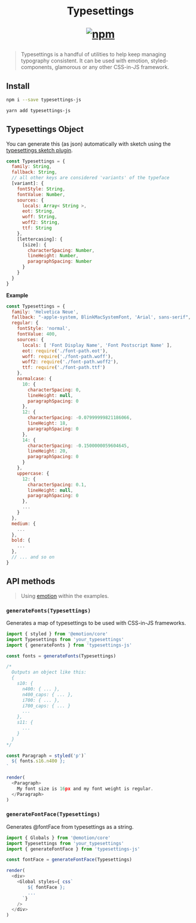 <h1 align="center">
Typesettings

[![npm](https://img.shields.io/npm/v/typesettings-js.svg?style=flat-square)](https://www.npmjs.com/package/typesettings-js)
</h1>

> Typesettings is a handful of utilities to help keep managing typography consistent. It can be used with emotion, styled-components, glamorous or any other CSS-in-JS framework.

## Install

```sh
npm i --save typesettings-js

yarn add typesettings-js
```

## Typesettings Object

You can generate this (as json) automatically with sketch using the [typesettings sketch plugin](https://github.com/buames/typesettings-sketch-plugin).

```js
const Typesettings = {
  family: String,
  fallback: String,
  // all other keys are considered 'variants' of the typeface
  [variant]: {
    fontStyle: String,
    fontValue: Number,
    sources: {
      locals: Array< String >,
      eot: String,
      woff: String,
      woff2: String,
      ttf: String
    },
    [lettercasing]: {
      [size]: {
        characterSpacing: Number,
        lineHeight: Number,
        paragraphSpacing: Number
      }
    }
  }
}
```

**Example**

```js
const Typesettings = {
  family: 'Helvetica Neue',
  fallback: "-apple-system, BlinkMacSystemFont, 'Arial', sans-serif",
  regular: {
    fontStyle: 'normal',
    fontValue: 400,
    sources: {
      locals: [ 'Font Display Name', 'Font Postscript Name' ],
      eot: require('./font-path.eot'),
      woff: require('./font-path.woff'),
      woff2: require('./font-path.woff2'),
      ttf: require('./font-path.ttf')
    },
    normalcase: {
      10: {
        characterSpacing: 0,
        lineHeight: null,
        paragraphSpacing: 0
      },
      12: {
        characterSpacing: -0.07999999821186066,
        lineHeight: 18,
        paragraphSpacing: 0
      },
      14: {
        characterSpacing: -0.1500000059604645,
        lineHeight: 20,
        paragraphSpacing: 0
      }
    },
    uppercase: {
      12: {
        characterSpacing: 0.1,
        lineHeight: null,
        paragraphSpacing: 0
      },
      ... 
    }
  },
  medium: {
    ...
  },
  bold: {
    ...
  },
  // ... and so on
}
```


## API methods

> Using [emotion](https://github.com/emotion-js/emotion) within the examples.

### `generateFonts(Typesettings)`

Generates a map of typesettings to be used with CSS-in-JS frameworks.

```js
import { styled } from '@emotion/core'
import Typesettings from 'your_typesettings'
import { generateFonts } from 'typesettings-js'

const fonts = generateFonts(Typesettings)

/*
  Outputs an object like this:
  {
    s10: {
      n400: { ... },
      n400_caps: { ... },
      i700: { ... },
      i700_caps: { ... }
      ...
    },
    s11: {
      ...
    }
  }
*/

const Paragraph = styled('p')`
  ${ fonts.s16.n400 };
`

render(
  <Paragraph>
    My font size is 16px and my font weight is regular.
  </Paragraph>
)
```

### `generateFontFace(Typesettings)`

Generates @fontFace from typesettings as a string.

```js
import { Globals } from '@emotion/core'
import Typesettings from 'your_typesettings'
import { generateFontFace } from 'typesettings-js'

const fontFace = generateFontFace(Typesettings)

render(
  <div>
    <Global styles={ css`
        ${ fontFace };
        ... 
      `}
    />
  </div>
)
```
